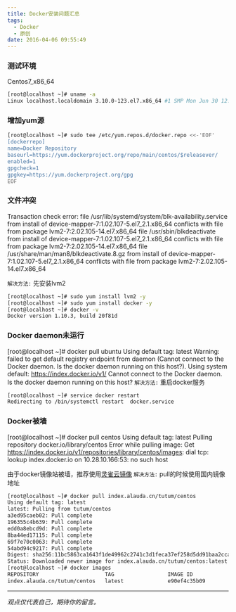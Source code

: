 ```yaml
---
title: Docker安装问题汇总
tags:
  - Docker
  - 原创
date: 2016-04-06 09:55:49
---
```

### 测试环境
Centos7_x86_64
```bash
[root@localhost ~]# uname -a
Linux localhost.localdomain 3.10.0-123.el7.x86_64 #1 SMP Mon Jun 30 12:09:22 UTC 2014 x86_64 x86_64 x86_64 GNU/Linux
```
### 增加yum源
```bash
[root@localhost ~]# sudo tee /etc/yum.repos.d/docker.repo <<-'EOF'
[dockerrepo]
name=Docker Repository
baseurl=https://yum.dockerproject.org/repo/main/centos/$releasever/
enabled=1
gpgcheck=1
gpgkey=https://yum.dockerproject.org/gpg
EOF
```
### 文件冲突
Transaction check error:
  file /usr/lib/systemd/system/blk-availability.service from install of device-mapper-7:1.02.107-5.el7_2.1.x86_64 conflicts with file from package lvm2-7:2.02.105-14.el7.x86_64
  file /usr/sbin/blkdeactivate from install of device-mapper-7:1.02.107-5.el7_2.1.x86_64 conflicts with file from package lvm2-7:2.02.105-14.el7.x86_64
  file /usr/share/man/man8/blkdeactivate.8.gz from install of device-mapper-7:1.02.107-5.el7_2.1.x86_64 conflicts with file from package lvm2-7:2.02.105-14.el7.x86_64

`解决方法:` 先安装lvm2
```bash
[root@localhost ~]# sudo yum install lvm2 -y
[root@localhost ~]# sudo yum install docker -y
[root@localhost ~]# docker -v
Docker version 1.10.3, build 20f81d
```
### Docker daemon未运行
[root@localhost ~]# docker pull ubuntu
Using default tag: latest
Warning: failed to get default registry endpoint from daemon (Cannot connect to the Docker daemon. Is the docker daemon running on this host?). Using system default: https://index.docker.io/v1/
Cannot connect to the Docker daemon. Is the docker daemon running on this host?
`解决方法:` 重启docker服务
```bash
[root@localhost ~]# service docker restart
Redirecting to /bin/systemctl restart  docker.service
```
### Docker被墙
[root@localhost ~]# docker pull centos
Using default tag: latest
Pulling repository docker.io/library/centos
Error while pulling image: Get https://index.docker.io/v1/repositories/library/centos/images: dial tcp: lookup index.docker.io on 10.28.10.166:53: no such host

由于docker镜像站被墙，推荐使用[灵雀云镜像](https://hub.alauda.cn/)
`解决方法:` pull的时候使用国内镜像地址
```bash
[root@localhost ~]# docker pull index.alauda.cn/tutum/centos
Using default tag: latest
latest: Pulling from tutum/centos
a3ed95caeb02: Pull complete 
196355c4b639: Pull complete 
edd0a8ebcd9d: Pull complete 
8ba44ed17115: Pull complete 
69f7e70c0063: Pull complete 
54abd94c9217: Pull complete 
Digest: sha256:11bc5863ca1643f1de49962c2741c3d1feca37ef258d5dd91baa2cca9a82b5b5
Status: Downloaded newer image for index.alauda.cn/tutum/centos:latest
[root@localhost ~]# docker images
REPOSITORY                     TAG                 IMAGE ID            CREATED             SIZE
index.alauda.cn/tutum/centos   latest              e90ef4c35b09        2 weeks ago         297.3 MB
```

-----


*观点仅代表自己，期待你的留言。*
